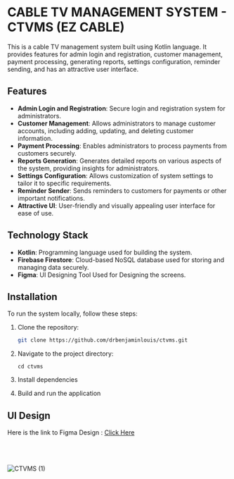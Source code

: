 # CABLE TV MANAGEMENT SYSTEM - CTVMS (EZ CABLE)

This is a cable TV management system built using Kotlin language. It provides features for admin login and registration, customer management, payment processing, generating reports, settings configuration, reminder sending, and has an attractive user interface.

## Features

- **Admin Login and Registration**: Secure login and registration system for administrators.
- **Customer Management**: Allows administrators to manage customer accounts, including adding, updating, and deleting customer information.
- **Payment Processing**: Enables administrators to process payments from customers securely.
- **Reports Generation**: Generates detailed reports on various aspects of the system, providing insights for administrators.
- **Settings Configuration**: Allows customization of system settings to tailor it to specific requirements.
- **Reminder Sender**: Sends reminders to customers for payments or other important notifications.
- **Attractive UI**: User-friendly and visually appealing user interface for ease of use.

## Technology Stack

- **Kotlin**: Programming language used for building the system.
- **Firebase Firestore**: Cloud-based NoSQL database used for storing and managing data securely.
- **Figma**: UI Designing Tool Used for Designing the screens.

## Installation

To run the system locally, follow these steps:

1. Clone the repository:

   ```bash
   git clone https://github.com/drbenjaminlouis/ctvms.git
2. Navigate to the project directory:

    ```
    cd ctvms
    ```

3. Install dependencies


4. Build and run the application

## UI Design 

Here is the link to Figma Design : [Click Here](https://www.figma.com/proto/yOD1ENYK0fY8IDPbKt6D3n/CTVMS?type=design&node-id=1-3&t=KMWdNnItSrYw2BWB-1&scaling=scale-down&page-id=0%3A1&mode=design)
<br>
<br>
<br>
<br>

![CTVMS (1)](https://github.com/drbenjaminlouis/ctvms/assets/64739511/adc0d091-0c24-4c3e-b333-f73652e39590)
